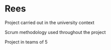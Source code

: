# Rees
Project carried out in the university context

Scrum methodology used throughout the project

Project in teams of 5 

